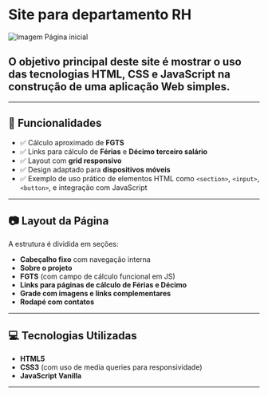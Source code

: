 ﻿# Site para departamento RH

  <img src="img/Página-Inicial.png" alt="Imagem Página inicial">


 ## O objetivo principal deste site é mostrar o uso das tecnologias **HTML**, **CSS** e **JavaScript** na construção de uma aplicação Web simples.

---

## 📌 Funcionalidades

- ✅ Cálculo aproximado de **FGTS**
- ✅ Links para cálculo de **Férias** e **Décimo terceiro salário**
- ✅ Layout com **grid responsivo**
- ✅ Design adaptado para **dispositivos móveis**
- ✅ Exemplo de uso prático de elementos HTML como `<section>`, `<input>`, `<button>`, e integração com JavaScript

---

## 📷 Layout da Página

A estrutura é dividida em seções:

- **Cabeçalho fixo** com navegação interna
- **Sobre o projeto**
- **FGTS** (com campo de cálculo funcional em JS)
- **Links para páginas de cálculo de Férias e Décimo**
- **Grade com imagens e links complementares**
- **Rodapé com contatos**

---

## 💻 Tecnologias Utilizadas

- **HTML5**
- **CSS3** (com uso de media queries para responsividade)
- **JavaScript Vanilla**

---



